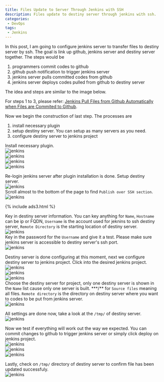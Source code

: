 ```yaml
---
title: Files Update to Server Through Jenkins with SSH
description: Files update to destiny server through jenkins with ssh.
categories:
 - DevOps
tags:
 - Jenkins
---
```


In this post, I am going to configure jenkins server to transfer files to destiny server by ssh.  The goal is link up github, jenkins server and destiny server together.  The steps would be
1. programmers commit codes to github
2. github push notification to trigger jenkins server
3. jenkins server pulls committed codes from github
4. jenkins server deploys codes pulled from github to destiny server

The idea and steps are similar to the image below.  

For steps 1 to 3, please refer: [Jenkins Pull Files from Github Automatically when Files are Commited to Github](https://www.bulafish.com/devops/2018/05/23/auto-pull-files-from-github-to-jenkins-when-commited-to-github/).

Now we begin the construction of last step.  The processes are
1. install necessary plugin
2. setup destiny server.  You can setup as many servers as you need.
3. configure destiny server to jenkins project

Install necessary plugin.  
![jenkins](/assets/images/2018052401.png)  
![jenkins](/assets/images/2018052402.png)  
![jenkins](/assets/images/2018052403.png)  
![jenkins](/assets/images/2018052404.png)  

Re-login jenkins server after plugin installation is done.  Setup destiny server.  
![jenkins](/assets/images/2018052405.png)  
Scroll almost to the bottom of the page to find `Publish over SSH section`.  
![jenkins](/assets/images/2018052406.png)

{% include ads3.html %}

Key in destiny server information.  You can key anything for `Name`, `Hostname` can be ip or FQDN, `Username` is the account used for jeknins to ssh destiny server, `Remote Directory` is the starting location of destiny server.  
![jenkins](/assets/images/2018052418.png)  
Key in the password for the `Username` and give it a test.  Please make sure jenkins server is accessible to destiny server's ssh port.  
![jenkins](/assets/images/2018052408.png)  

Destiny server is done configuring at this moment, next we configure destiny server to jenkins project.  Click into the desired jenkins project.  
![jenkins](/assets/images/2018052409.png)  
![jenkins](/assets/images/2018052410.png)  
![jenkins](/assets/images/2018052411.png)  
Choose the destiny server for project, only one destiny server is shown in the `Name` list cause only one server is built.  \***/*\* for `Source files` meaning all files.  `Remote directory` is the directory on destiny server where you want to codes to be put from jenkins server.  
![jenkins](/assets/images/2018052419.png)  

All settings are done now, take a look at the `/tmp/` of destiny server.  
![jenkins](/assets/images/2018052414.png)

Now we test if everything will work out the way we expected.  You can commit changes to github to trigger jenkins server or simply click deploy on jenkins project.  
![jenkins](/assets/images/2018052420.png)  
![jenkins](/assets/images/2018052421.png)  
![jenkins](/assets/images/2018052422.png)  

Lastly, check on `/tmp/` directory of destiny server to confirm file has been updated successfuly.  
![jenkins](/assets/images/2018052423.png)
